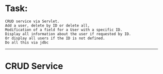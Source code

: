 # Task:   
	CRUD service via Servlet.   
	Add a user, delete by ID or delete all,   
	Modification of a field for a User with a specific ID.   
	Display all information about the user if requested by ID.   
	Or display all users if the ID is not defined.   
	Do all this via jdbc  
 ---


# CRUD Service
